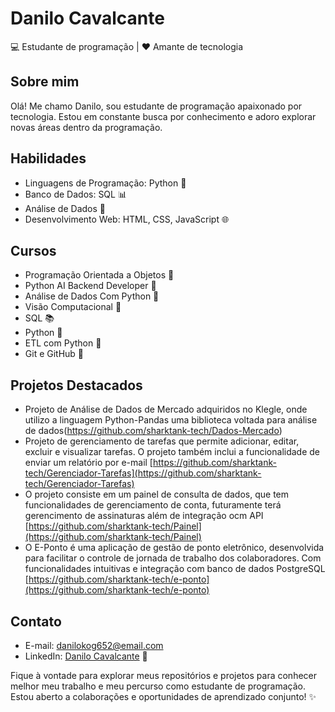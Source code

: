 # Danilo Cavalcante

💻 Estudante de programação | ❤️ Amante de tecnologia

## Sobre mim
Olá! Me chamo Danilo, sou estudante de programação apaixonado por tecnologia. Estou em constante busca por conhecimento e adoro explorar novas áreas dentro da programação.

## Habilidades
- Linguagens de Programação: Python 🐍
- Banco de Dados: SQL 📊
- Análise de Dados 🎲
- Desenvolvimento Web: HTML, CSS, JavaScript 🌐

## Cursos
- Programação Orientada a Objetos 🎯
- Python AI Backend Developer 🧱
- Análise de Dados Com Python 🎲
- Visão Computacional 🤖
- SQL 📚
- Python 🐍
- ETL com Python 🔄
- Git e GitHub 🚀

## Projetos Destacados
- Projeto de Análise de Dados de Mercado adquiridos no Klegle, onde utilizo a linguagem Python-Pandas uma biblioteca voltada para análise de dados(https://github.com/sharktank-tech/Dados-Mercado)
- Projeto de gerenciamento de tarefas que permite adicionar, editar, excluir e visualizar tarefas. O projeto também inclui a funcionalidade de enviar um relatório por e-mail [https://github.com/sharktank-tech/Gerenciador-Tarefas](https://github.com/sharktank-tech/Gerenciador-Tarefas)
- O projeto consiste em um painel de consulta de dados, que tem funcionalidades de gerenciamento de conta, futuramente terá gerencimento de assinaturas além de integração ocm API [https://github.com/sharktank-tech/Painel](https://github.com/sharktank-tech/Painel)
- O E-Ponto é uma aplicação de gestão de ponto eletrônico, desenvolvida para facilitar o controle de jornada de trabalho dos colaboradores. Com funcionalidades intuitivas e integração com banco de dados PostgreSQL [https://github.com/sharktank-tech/e-ponto](https://github.com/sharktank-tech/e-ponto)

## Contato
- E-mail: danilokog652@email.com
- LinkedIn: [Danilo Cavalcante](https://www.linkedin.com/in/danilo-c-s-5340b5253/) 💼

Fique à vontade para explorar meus repositórios e projetos para conhecer melhor meu trabalho e meu percurso como estudante de programação. Estou aberto a colaborações e oportunidades de aprendizado conjunto! ✨
